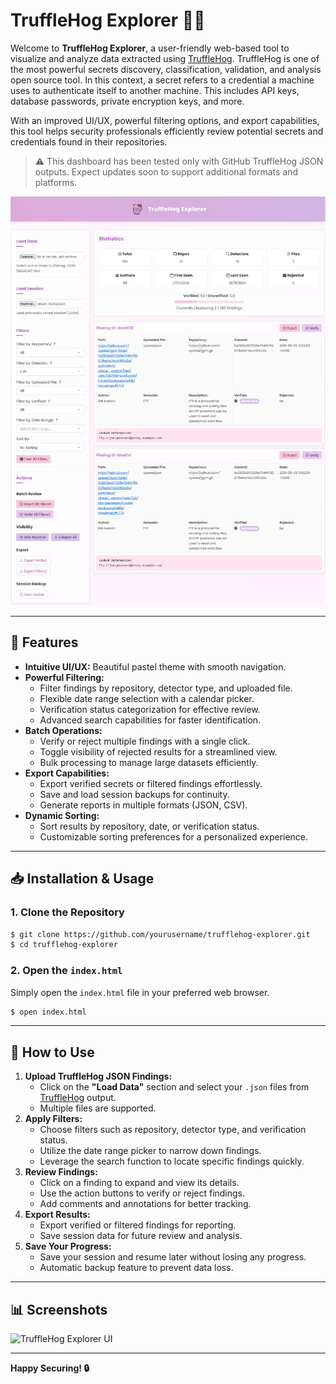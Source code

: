 # TruffleHog Explorer 🕵️‍♂️

Welcome to **TruffleHog Explorer**, a user-friendly web-based tool to visualize and analyze data extracted using [TruffleHog](https://github.com/trufflesecurity/trufflehog). TruffleHog is one of the most powerful secrets discovery, classification, validation, and analysis open source tool. In this context, a secret refers to a credential a machine uses to authenticate itself to another machine. This includes API keys, database passwords, private encryption keys, and more.

With an improved UI/UX, powerful filtering options, and export capabilities, this tool helps security professionals efficiently review potential secrets and credentials found in their repositories.

> ⚠️ This dashboard has been tested only with GitHub TruffleHog JSON outputs. Expect updates soon to support additional formats and platforms.


![TruffleHog Explorer Screenshot](static/screenshot.png)

---

## 🚀 Features

- **Intuitive UI/UX:** Beautiful pastel theme with smooth navigation.
- **Powerful Filtering:**
  - Filter findings by repository, detector type, and uploaded file.
  - Flexible date range selection with a calendar picker.
  - Verification status categorization for effective review.
  - Advanced search capabilities for faster identification.
- **Batch Operations:**
  - Verify or reject multiple findings with a single click.
  - Toggle visibility of rejected results for a streamlined view.
  - Bulk processing to manage large datasets efficiently.
- **Export Capabilities:**
  - Export verified secrets or filtered findings effortlessly.
  - Save and load session backups for continuity.
  - Generate reports in multiple formats (JSON, CSV).
- **Dynamic Sorting:**
  - Sort results by repository, date, or verification status.
  - Customizable sorting preferences for a personalized experience.

---

## 📥 Installation & Usage

### 1. Clone the Repository
```bash
$ git clone https://github.com/yourusername/trufflehog-explorer.git
$ cd trufflehog-explorer
```

### 2. Open the `index.html`
Simply open the `index.html` file in your preferred web browser.

```bash
$ open index.html
```

---

## 📂 How to Use

1. **Upload TruffleHog JSON Findings:**
   - Click on the **"Load Data"** section and select your `.json` files from [TruffleHog](https://github.com/trufflesecurity/trufflehog) output.
   - Multiple files are supported.
2. **Apply Filters:**
   - Choose filters such as repository, detector type, and verification status.
   - Utilize the date range picker to narrow down findings.
   - Leverage the search function to locate specific findings quickly.
3. **Review Findings:**
   - Click on a finding to expand and view its details.
   - Use the action buttons to verify or reject findings.
   - Add comments and annotations for better tracking.
4. **Export Results:**
   - Export verified or filtered findings for reporting.
   - Save session data for future review and analysis.
5. **Save Your Progress:**
   - Save your session and resume later without losing any progress.
   - Automatic backup feature to prevent data loss.

---

## 📊 Screenshots

![TruffleHog Explorer UI](static/screenshot_ui.png)

---

**Happy Securing! 🔒**

